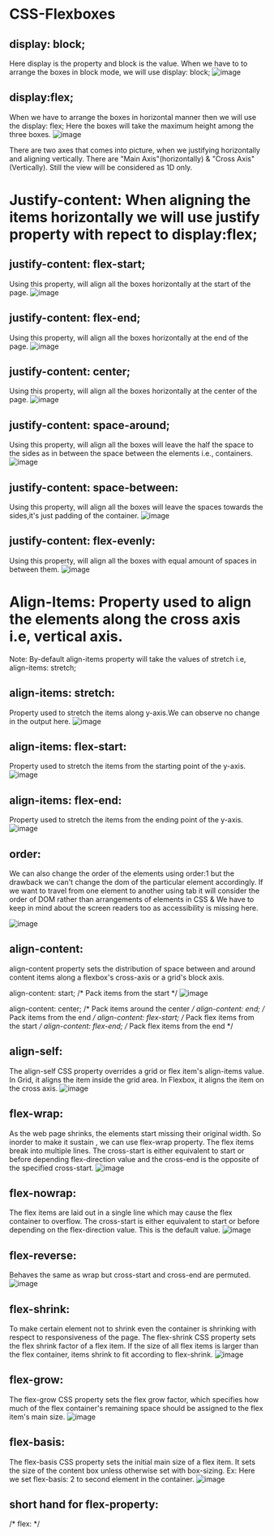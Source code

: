 # CSS-Flexboxes

display: block;
----------------
Here display is the property and block is the value.
When we have to to arrange the boxes in block mode, we will use display: block;
![image](https://user-images.githubusercontent.com/48117959/223181815-37ac1cfb-8972-485e-afa0-d91b2746a4f7.png)


display:flex;
--------------
When we have to arrange the boxes in horizontal manner then we will use the display: flex; Here the boxes will take the maximum height among the three boxes.
![image](https://user-images.githubusercontent.com/48117959/223182483-e10936e3-f3fe-4feb-b818-b75604a3082d.png)


There are two axes that comes into picture, when we justifying horizontally and aligning vertically. There are "Main Axis"(horizontally) & "Cross Axis"(Vertically). Still the view will be considered as 1D only.


# Justify-content: When aligning the items horizontally we will use justify property with repect to display:flex;

justify-content: flex-start;
-----------------------------
Using this property, will align all the boxes horizontally at the start of the page.
![image](https://user-images.githubusercontent.com/48117959/223186725-d70263b7-e18a-4771-a2e9-151f37c9924d.png)


justify-content: flex-end;
--------------------------
Using this property, will align all the boxes horizontally at the end of the page.
![image](https://user-images.githubusercontent.com/48117959/223187235-8c3fcae8-d9b6-43fa-a48b-3260d9923b47.png)


justify-content: center;
-------------------------
Using this property, will align all the boxes horizontally at the center of the page.
![image](https://user-images.githubusercontent.com/48117959/223187710-5fe97b0f-b2fa-4c89-9755-a49714f50ff8.png)

justify-content: space-around;
-------------------------------
Using this property, will align all the boxes will leave the half the space to the sides as in between the space between the  elements i.e., containers.
![image](https://user-images.githubusercontent.com/48117959/235298961-b9c76da0-57b0-4e8a-a1fb-66b8b6533e7a.png)

justify-content: space-between:
-------------------------------
Using this property, will align all the boxes will leave the spaces towards the sides,it's just padding of the container.
![image](https://user-images.githubusercontent.com/48117959/235299115-5c240d56-4680-4487-aaf0-82844448cddb.png)

justify-content: flex-evenly:
-----------------------------
Using this property, will align all the boxes with equal amount of spaces in between them.
![image](https://user-images.githubusercontent.com/48117959/235299222-a9761b59-44e7-4d0b-ac45-425515734464.png)

# Align-Items: Property used to align the elements along the cross axis i.e, vertical axis.
Note: By-default align-items property will take the values of stretch i.e, align-items: stretch;

align-items: stretch:
----------------------
Property used to stretch the items along y-axis.We can observe no change in the output here.
![image](https://user-images.githubusercontent.com/48117959/235299370-81c8ee21-02a4-4456-bb49-03344a101262.png)

align-items: flex-start:
------------------------
Property used to stretch the items from the starting point of the y-axis.
![image](https://user-images.githubusercontent.com/48117959/235299420-3419f91f-c135-42b3-a363-75edb423fda5.png)

align-items: flex-end:
----------------------
Property used to stretch the items from the ending point of the y-axis.
![image](https://user-images.githubusercontent.com/48117959/235299483-3ce117a8-b992-4c47-90d1-30ed43401f00.png)

order:
-------
We can also change the order of the elements using order:1 but the drawback we can't change the dom of the particular element accordingly.
If we want to travel from one element to another  using tab it will consider the order of DOM rather than arrangements of elements in CSS & We have to keep in mind about the screen readers too as accessibility is missing here. 

![image](https://user-images.githubusercontent.com/48117959/235300165-fe47a170-9a76-4b8d-84d3-def56d40518e.png)

align-content:
--------------
align-content property sets the distribution of space between and around content items along a flexbox's cross-axis or a grid's block axis.

align-content: start; /* Pack items from the start */
![image](https://user-images.githubusercontent.com/48117959/235300476-98f21966-f656-48bb-b889-e491536b328e.png)

align-content: center; /* Pack items around the center */
align-content: end; /* Pack items from the end */
align-content: flex-start; /* Pack flex items from the start */
align-content: flex-end; /* Pack flex items from the end */


align-self:
-----------
The align-self CSS property overrides a grid or flex item's align-items value. In Grid, it aligns the item inside the grid area. In Flexbox, it aligns the item on the cross axis.
![image](https://user-images.githubusercontent.com/48117959/235302475-2e37aa54-5b4e-4441-8ad5-11d4564cc04d.png)

flex-wrap:
---------
As the web page shrinks, the elements start missing their original width. So inorder to make it sustain , we can use flex-wrap property.
The flex items break into multiple lines. 
The cross-start is either equivalent to start or before depending flex-direction value and the cross-end is the opposite of the specified cross-start.
![image](https://user-images.githubusercontent.com/48117959/235300563-749658fc-b2e8-4faa-9831-947c1b3a43fa.png)

flex-nowrap:
------------
The flex items are laid out in a single line which may cause the flex container to overflow. 
The cross-start is either equivalent to start or before depending on the flex-direction value. This is the default value.
![image](https://user-images.githubusercontent.com/48117959/235300631-e7bc88c1-6317-4e79-953e-9223b2e07971.png)

flex-reverse:
-------------
Behaves the same as wrap but cross-start and cross-end are permuted.
![image](https://user-images.githubusercontent.com/48117959/235300947-f2717c52-aed3-4ca8-925a-091f8e2b023a.png)


flex-shrink:
------------
To make certain element not to shrink even the container is shrinking with respect to responsiveness of the page.
The flex-shrink CSS property sets the flex shrink factor of a flex item. 
If the size of all flex items is larger than the flex container, items shrink to fit according to flex-shrink.
![image](https://user-images.githubusercontent.com/48117959/235301053-55607524-566f-406c-833c-01cba16949cc.png)


flex-grow:
----------
The flex-grow CSS property sets the flex grow factor, which specifies how much of the flex container's remaining space should be assigned to the flex item's main size.
![image](https://user-images.githubusercontent.com/48117959/235301266-92d0932a-35af-4439-a0ce-2e28e8d2f7df.png)


flex-basis: 
----------
The flex-basis CSS property sets the initial main size of a flex item. It sets the size of the content box unless otherwise set with box-sizing.
Ex: Here we set flex-basis: 2 to second element in the container.
![image](https://user-images.githubusercontent.com/48117959/235302331-7e3b967d-43bf-41e1-8d66-30ccd402dfe8.png)


short hand for flex-property:
-------------------------------
  /* flex: <flex-grow> <flex-shrink> <flex-basis> */













